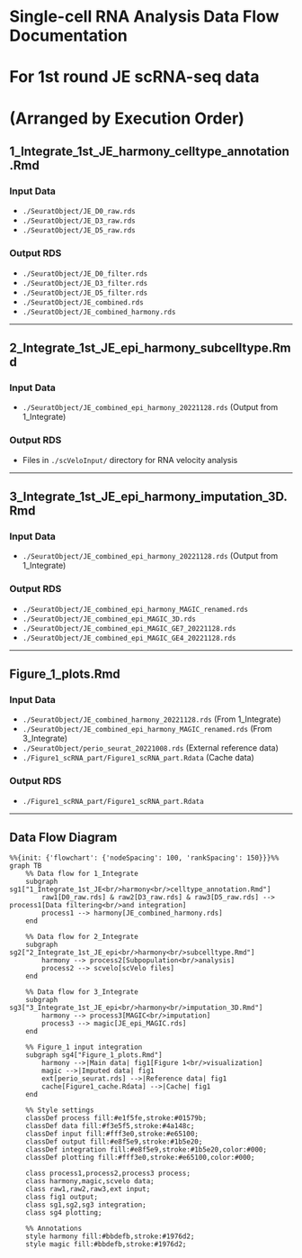 # Single-cell RNA Analysis Data Flow Documentation 

# For 1st round JE scRNA-seq data

# (Arranged by Execution Order)

## 1_Integrate_1st_JE_harmony_celltype_annotation.Rmd

### Input Data
- `./SeuratObject/JE_D0_raw.rds`
- `./SeuratObject/JE_D3_raw.rds`
- `./SeuratObject/JE_D5_raw.rds`

### Output RDS
- `./SeuratObject/JE_D0_filter.rds`
- `./SeuratObject/JE_D3_filter.rds`
- `./SeuratObject/JE_D5_filter.rds`
- `./SeuratObject/JE_combined.rds`
- `./SeuratObject/JE_combined_harmony.rds`

---

## 2_Integrate_1st_JE_epi_harmony_subcelltype.Rmd

### Input Data
- `./SeuratObject/JE_combined_epi_harmony_20221128.rds` (Output from 1_Integrate)

### Output RDS
- Files in `./scVeloInput/` directory for RNA velocity analysis

---

## 3_Integrate_1st_JE_epi_harmony_imputation_3D.Rmd

### Input Data
- `./SeuratObject/JE_combined_epi_harmony_20221128.rds` (Output from 1_Integrate)

### Output RDS
- `./SeuratObject/JE_combined_epi_harmony_MAGIC_renamed.rds`
- `./SeuratObject/JE_combined_epi_MAGIC_3D.rds`
- `./SeuratObject/JE_combined_epi_MAGIC_GE7_20221128.rds`
- `./SeuratObject/JE_combined_epi_MAGIC_GE4_20221128.rds`

---

## Figure_1_plots.Rmd

### Input Data
- `./SeuratObject/JE_combined_harmony_20221128.rds` (From 1_Integrate)
- `./SeuratObject/JE_combined_epi_harmony_MAGIC_renamed.rds` (From 3_Integrate)
- `./SeuratObject/perio_seurat_20221008.rds` (External reference data)
- `./Figure1_scRNA_part/Figure1_scRNA_part.Rdata` (Cache data)

### Output RDS
- `./Figure1_scRNA_part/Figure1_scRNA_part.Rdata`

---

## Data Flow Diagram
```mermaid
%%{init: {'flowchart': {'nodeSpacing': 100, 'rankSpacing': 150}}}%%
graph TB
    %% Data flow for 1_Integrate
    subgraph sg1["1_Integrate_1st_JE<br/>harmony<br/>celltype_annotation.Rmd"]
        raw1[D0_raw.rds] & raw2[D3_raw.rds] & raw3[D5_raw.rds] --> process1[Data filtering<br/>and integration]
        process1 --> harmony[JE_combined_harmony.rds]
    end

    %% Data flow for 2_Integrate
    subgraph sg2["2_Integrate_1st_JE_epi<br/>harmony<br/>subcelltype.Rmd"]
        harmony --> process2[Subpopulation<br/>analysis]
        process2 --> scvelo[scVelo files]
    end

    %% Data flow for 3_Integrate
    subgraph sg3["3_Integrate_1st_JE_epi<br/>harmony<br/>imputation_3D.Rmd"]
        harmony --> process3[MAGIC<br/>imputation]
        process3 --> magic[JE_epi_MAGIC.rds]
    end

    %% Figure_1 input integration
    subgraph sg4["Figure_1_plots.Rmd"]
        harmony -->|Main data| fig1[Figure 1<br/>visualization]
        magic -->|Imputed data| fig1
        ext[perio_seurat.rds] -->|Reference data| fig1
        cache[Figure1_cache.Rdata] -->|Cache| fig1
    end

    %% Style settings
    classDef process fill:#e1f5fe,stroke:#01579b;
    classDef data fill:#f3e5f5,stroke:#4a148c;
    classDef input fill:#fff3e0,stroke:#e65100;
    classDef output fill:#e8f5e9,stroke:#1b5e20;
    classDef integration fill:#e8f5e9,stroke:#1b5e20,color:#000;
    classDef plotting fill:#fff3e0,stroke:#e65100,color:#000;
    
    class process1,process2,process3 process;
    class harmony,magic,scvelo data;
    class raw1,raw2,raw3,ext input;
    class fig1 output;
    class sg1,sg2,sg3 integration;
    class sg4 plotting;

    %% Annotations
    style harmony fill:#bbdefb,stroke:#1976d2;
    style magic fill:#bbdefb,stroke:#1976d2;
